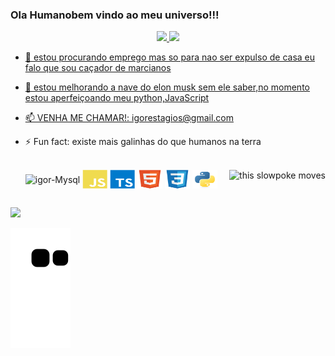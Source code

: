 ###  Ola Humanobem vindo ao meu universo!!!
<div align="center">
  <a href="https://github.com/Igorrochalord">
  <img height="150em" src="https://github-readme-stats.vercel.app/api?username=Igorrochalord&show_icons=true&theme=dark&include_all_commits=true&count_private=true"/>
  <img height="150em" src="https://github-readme-stats.vercel.app/api/top-langs/?username=Igorrochalord&layout=compact&langs_count=7&theme=dark"/>
</div>

- 🔭 estou procurando emprego mas so para nao ser expulso de casa eu falo que sou caçador de marcianos 
- 🌱 estou melhorando a nave do elon musk sem ele saber,no momento estou aperfeiçoando meu python,JavaScript
- 📫 VENHA ME CHAMAR!: igorestagios@gmail.com
- ⚡ Fun fact: existe mais galinhas do que humanos na terra 

  <div style="display: inline_block"><br>
  <img align="center" alt="igor-Mysql" height="30" width="40" src="https://cdn.jsdelivr.net/gh/devicons/devicon/icons/mysql/mysql-original.svg" />
  <img align="center" alt="igor-Js" height="30" width="40" src="https://raw.githubusercontent.com/devicons/devicon/master/icons/javascript/javascript-plain.svg">
  <img align="center" alt="igor-Ts" height="30" width="40" src="https://raw.githubusercontent.com/devicons/devicon/master/icons/typescript/typescript-plain.svg">
  <img align="center" alt="igor-HTML" height="30" width="40" src="https://raw.githubusercontent.com/devicons/devicon/master/icons/html5/html5-original.svg">
  <img align="center" alt="igor-CSS" height="30" width="40" src="https://raw.githubusercontent.com/devicons/devicon/master/icons/css3/css3-original.svg">
  <img align="center" alt="igor-Python" height="30" width="40" src="https://raw.githubusercontent.com/devicons/devicon/master/icons/python/python-original.svg">
  <img align="right"  alt="this slowpoke moves" src="http://i.stack.imgur.com/SBv4T.gif" /
</div>
  
  ##
 </div>
  <a href="https://www.linkedin.com/in/igor-rocha-0bb14521a/" target="_blank"><img src="https://img.shields.io/badge/-LinkedIn-%230077B5?style=for-the-badge&logo=linkedin&logoColor=white" target="_blank"></a> 
  </div>
 
 ![Snake animation](https://github.com/Igorrochalord/Igorrochalord/blob/output/github-contribution-grid-snake.svg)
